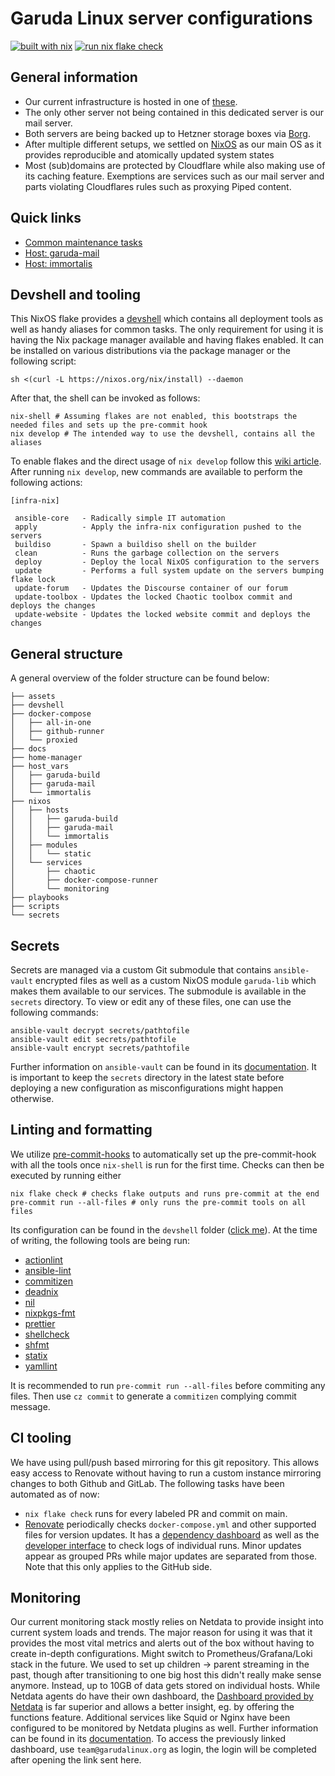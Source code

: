 # Garuda Linux server configurations

[![built with nix](https://img.shields.io/static/v1?logo=nixos&logoColor=white&label=&message=Built%20with%20Nix&color=41439a)](https://builtwithnix.org) [![run nix flake check](https://github.com/garuda-linux/infrastructure-nix/actions/workflows/flake_check.yml/badge.svg?branch=main)](https://github.com/garuda-linux/infrastructure-nix/actions/workflows/flake_check.yml)

## General information

- Our current infrastructure is hosted in one of [these](https://www.hetzner.com/dedicated-rootserver/ax102).
- The only other server not being contained in this dedicated server is our mail server.
- Both servers are being backed up to Hetzner storage boxes via [Borg](https://www.borgbackup.org/).
- After multiple different setups, we settled on [NixOS](https://nixos.org/) as our main OS as it provides reproducible and atomically updated system states
- Most (sub)domains are protected by Cloudflare while also making use of its caching feature. Exemptions are services such as our mail server and parts violating Cloudflares rules such as proxying Piped content.

## Quick links

- [Common maintenance tasks](https://gitlab.com/garuda-linux/infra-nix/-/blob/main/docs/common.md)
- [Host: garuda-mail](https://gitlab.com/garuda-linux/infra-nix/-/blob/main/docs/garuda-mail.md)
- [Host: immortalis](https://gitlab.com/garuda-linux/infra-nix/-/blob/main/docs/immortalis.md)

## Devshell and tooling

This NixOS flake provides a [devshell](https://github.com/numtide/devshell) which contains all deployment tools as well as handy aliases for common tasks.
The only requirement for using it is having the Nix package manager available and having flakes enabled. It can be installed on various distributions via the package manager or the following script:

```
sh <(curl -L https://nixos.org/nix/install) --daemon
```

After that, the shell can be invoked as follows:

```
nix-shell # Assuming flakes are not enabled, this bootstraps the needed files and sets up the pre-commit hook
nix develop # The intended way to use the devshell, contains all the aliases
```

To enable flakes and the direct usage of `nix develop` follow this [wiki article](https://nixos.wiki/wiki/Flakes#Other_Distros:_Without_Home-Manager). After running `nix develop`, new commands are available to perform the following actions:

```
[infra-nix]

 ansible-core   - Radically simple IT automation
 apply          - Apply the infra-nix configuration pushed to the servers
 buildiso       - Spawn a buildiso shell on the builder
 clean          - Runs the garbage collection on the servers
 deploy         - Deploy the local NixOS configuration to the servers
 update         - Performs a full system update on the servers bumping flake lock
 update-forum   - Updates the Discourse container of our forum
 update-toolbox - Updates the locked Chaotic toolbox commit and deploys the changes
 update-website - Updates the locked website commit and deploys the changes
```

## General structure

A general overview of the folder structure can be found below:

```
├── assets
├── devshell
├── docker-compose
│   ├── all-in-one
│   ├── github-runner
│   └── proxied
├── docs
├── home-manager
├── host_vars
│   ├── garuda-build
│   ├── garuda-mail
│   └── immortalis
├── nixos
│   ├── hosts
│   │   ├── garuda-build
│   │   ├── garuda-mail
│   │   └── immortalis
│   ├── modules
│   │   └── static
│   └── services
│       ├── chaotic
│       ├── docker-compose-runner
│       └── monitoring
├── playbooks
├── scripts
└── secrets
```

## Secrets

Secrets are managed via a custom Git submodule that contains `ansible-vault` encrypted files as well as a custom NixOS module `garuda-lib` which makes them available to our services. The submodule is available in the `secrets` directory. To view or edit any of these files, one can use the following commands:

```
ansible-vault decrypt secrets/pathtofile
ansible-vault edit secrets/pathtofile
ansible-vault encrypt secrets/pathtofile
```

Further information on `ansible-vault` can be found in its [documentation](https://docs.ansible.com/ansible/latest/vault_guide/index.html).
It is important to keep the `secrets` directory in the latest state before deploying a new configuration as misconfigurations might happen otherwise.

## Linting and formatting

We utilize [pre-commit-hooks](https://github.com/cachix/pre-commit-hooks.nix) to automatically set up the pre-commit-hook with all the tools once `nix-shell` is run for the first time. Checks can then be executed by running either

```
nix flake check # checks flake outputs and runs pre-commit at the end
pre-commit run --all-files # only runs the pre-commit tools on all files
```

Its configuration can be found in the `devshell` folder ([click me](https://gitlab.com/garuda-linux/infra-nix/-/blob/main/devshell/flake-module.nix?ref_type=heads#L110)). At the time of writing, the following tools are being run:

- [actionlint](https://github.com/rhysd/actionlint)
- [ansible-lint](https://github.com/ansible/ansible-lint)
- [commitizen](https://github.com/commitizen-tools/commitizen)
- [deadnix](https://github.com/astro/deadnix)
- [nil](https://github.com/oxalica/nil)
- [nixpkgs-fmt](https://github.com/nix-community/nixpkgs-fmt)
- [prettier](https://prettier.io/)
- [shellcheck](https://github.com/koalaman/shellcheck)
- [shfmt](https://github.com/mvdan/sh)
- [statix](https://github.com/nerdypepper/statix)
- [yamllint](https://github.com/adrienverge/yamllint)

It is recommended to run `pre-commit run --all-files` before commiting any files. Then use `cz commit` to generate a `commitizen` complying commit message.

## CI tooling

We have using pull/push based mirroring for this git repository. This allows easy access to Renovate without having to run a custom instance mirroring changes to both Github and GitLab. The following tasks have been automated as of now:

- `nix flake check` runs for every labeled PR and commit on main.
- [Renovate](https://renovatebot.com/) periodically checks `docker-compose.yml` and other supported files for version updates. It has a [dependency dashboard](https://github.com/garuda-linux/infrastructure-nix/issues/5) as well as the [developer interface](https://developer.mend.io/github/garuda-linux/infrastructure-nix) to check logs of individual runs. Minor updates appear as grouped PRs while major updates are separated from those. Note that this only applies to the GitHub side.

## Monitoring

Our current monitoring stack mostly relies on Netdata to provide insight into current system loads and trends. The major reason for using it was that it provides the most vital metrics and alerts out of the box without having to create in-depth configurations. Might switch to Prometheus/Grafana/Loki stack in the future. We used to set up children -> parent streaming in the past, though after transitioning to one big host this didn't really make sense anymore. Instead, up to 10GB of data gets stored on individual hosts. While Netdata agents do have their own dashboard, the [Dashboard provided by Netdata](https://app.netdata.cloud/spaces/garuda-infra/rooms/all-nodes) is far superior and allows a better insight, eg. by offering the functions feature. Additional services like Squid or Nginx have been configured to be monitored by Netdata plugins as well. Further information can be found in its [documentation](https://learn.netdata.cloud/). To access the previously linked dashboard, use `team@garudalinux.org` as login, the login will be completed after opening the link sent here.
